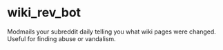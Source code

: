 # wiki_rev_bot
Modmails your subreddit daily telling you what wiki pages were changed. Useful for finding abuse or vandalism.
